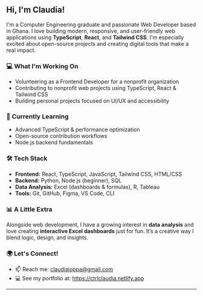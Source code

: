 ## Hi, I'm Claudia!

I'm a Computer Engineering graduate and passionate Web Developer based in Ghana. I love building modern, responsive, and user-friendly web applications using **TypeScript**, **React**, and **Tailwind CSS**. I'm especially excited about open-source projects and creating digital tools that make a real impact.

### 💻 What I'm Working On
- Volunteering as a Frontend Developer for a nonprofit organization
- Contributing to nonprofit web projects using TypeScript, React & Tailwind CSS
- Building personal projects focused on UI/UX and accessibility

### 🌱 Currently Learning
- Advanced TypeScript & performance optimization
- Open-source contribution workflows
- Node.js backend fundamentals

### 🛠️ Tech Stack
- **Frontend:** React, TypeScript, JavaScript, Tailwind CSS, HTML/CSS 
- **Backend:** Python, Node.js (beginner), SQL  
- **Data Analysis:** Excel (dashboards & formulas), R, Tableau  
- **Tools:** Git, GitHub, Figma, VS Code, CLI  

### 📊 A Little Extra
Alongside web development, I have a growing interest in **data analysis** and love creating **interactive Excel dashboards** just for fun. It’s a creative way I blend logic, design, and insights.

### 🌍 Let's Connect!
- 📫 Reach me: claudiajoppa@gmail.com
- 💻 See my portfolio at: https://ctrlclaudia.netlify.app
 


---


